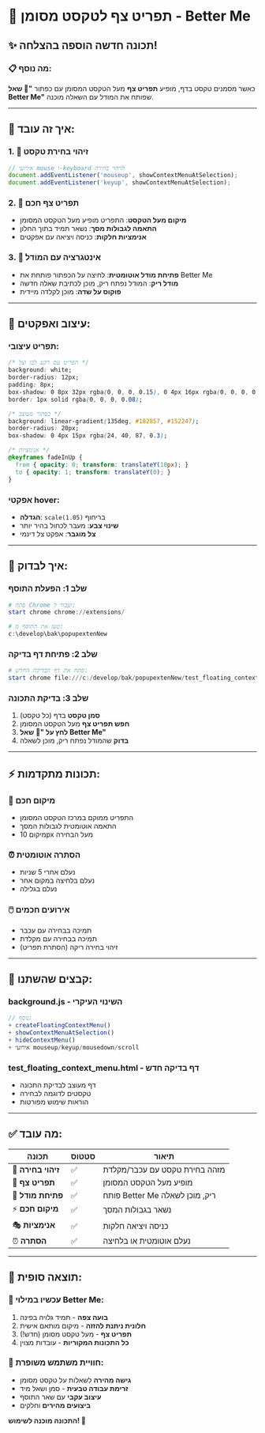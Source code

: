 # 🎯 **תפריט צף לטקסט מסומן - Better Me**

## ✨ **תכונה חדשה הוספה בהצלחה!**

### **📋 מה נוסף:**
כאשר מסמנים טקסט בדף, מופיע **תפריט צף** מעל הטקסט המסומן עם כפתור **"🤖 שאל Better Me"** שפותח את המודל עם השאלה מוכנה.

---

## 🔧 **איך זה עובד:**

### **1. 📍 זיהוי בחירת טקסט**
```javascript
// אירועי mouse ו-keyboard לזיהוי בחירה
document.addEventListener('mouseup', showContextMenuAtSelection);
document.addEventListener('keyup', showContextMenuAtSelection);
```

### **2. 🎯 תפריט צף חכם**
- **מיקום מעל הטקסט**: התפריט מופיע מעל הטקסט המסומן
- **התאמה לגבולות מסך**: נשאר תמיד בתוך החלון
- **אנימציות חלקות**: כניסה ויציאה עם אפקטים

### **3. 🤖 אינטגרציה עם המודל**
- **פתיחת מודל אוטומטית**: לחיצה על הכפתור פותחת את Better Me
- **מודל ריק**: המודל נפתח ריק, מוכן לכתיבת שאלה חדשה
- **פוקוס על שדה**: מוכן לקלדה מיידית

---

## 🎨 **עיצוב ואפקטים:**

### **תפריט עיצובי:**
```css
/* תפריט עם רקע לבן וצל */
background: white;
border-radius: 12px;
padding: 8px;
box-shadow: 0 8px 32px rgba(0, 0, 0, 0.15), 0 4px 16px rgba(0, 0, 0, 0.1);
border: 1px solid rgba(0, 0, 0, 0.08);

/* כפתור מעוצב */
background: linear-gradient(135deg, #182857, #152247);
border-radius: 20px;
box-shadow: 0 4px 15px rgba(24, 40, 87, 0.3);

/* אנימציות */
@keyframes fadeInUp {
  from { opacity: 0; transform: translateY(10px); }
  to { opacity: 1; transform: translateY(0); }
}
```

### **אפקטי hover:**
- **הגדלה**: `scale(1.05)` בריחוף
- **שינוי צבע**: מעבר לכחול בהיר יותר
- **צל מוגבר**: אפקט צל דינמי

---

## 🧪 **איך לבדוק:**

### **שלב 1: הפעלת התוסף**
```powershell
# פתח Chrome ועבור ל:
start chrome chrome://extensions/

# טען את התוסף מ:
c:\develop\bak\popupextenNew
```

### **שלב 2: פתיחת דף בדיקה**
```powershell
# פתח את דף הבדיקה החדש:
start chrome file:///c:/develop/bak/popupextenNew/test_floating_context_menu.html
```

### **שלב 3: בדיקת התכונה**
1. **סמן טקסט** בדף (כל טקסט)
2. **חפש תפריט צף** מעל הטקסט המסומן
3. **לחץ על "🤖 שאל Better Me"**
4. **בדוק** שהמודל נפתח ריק, מוכן לשאלה

---

## ⚡ **תכונות מתקדמות:**

### **🎯 מיקום חכם**
- התפריט ממוקם במרכז הטקסט המסומן
- התאמה אוטומטית לגבולות המסך
- מיקום 10px מעל הבחירה

### **⏰ הסתרה אוטומטית**
- נעלם אחרי 5 שניות
- נעלם בלחיצה במקום אחר
- נעלם בגלילה

### **🖱️ אירועים חכמים**
- תמיכה בבחירה עם עכבר
- תמיכה בבחירה עם מקלדת
- זיהוי בחירה ריקה (הסתרת תפריט)

---

## 📂 **קבצים שהשתנו:**

### **background.js** - השינוי העיקרי
```javascript
// נוסף:
+ createFloatingContextMenu()
+ showContextMenuAtSelection()  
+ hideContextMenu()
+ אירועי mouseup/keyup/mousedown/scroll
```

### **test_floating_context_menu.html** - דף בדיקה חדש
- דף מעוצב לבדיקת התכונה
- טקסטים לדוגמה לבחירה
- הוראות שימוש מפורטות

---

## ✅ **מה עובד:**

| תכונה | סטטוס | תיאור |
|--------|---------|---------|
| 🎯 **זיהוי בחירה** | ✅ | מזהה בחירת טקסט עם עכבר/מקלדת |
| 🎨 **תפריט צף** | ✅ | מופיע מעל הטקסט המסומן |
| 🤖 **פתיחת מודל** | ✅ | פותח Better Me ריק, מוכן לשאלה |
| ⚡ **מיקום חכם** | ✅ | נשאר בגבולות המסך |
| 🎭 **אנימציות** | ✅ | כניסה ויציאה חלקות |
| ⏰ **הסתרה** | ✅ | נעלם אוטומטית או בלחיצה |

---

## 🎊 **תוצאה סופית:**

### **🚀 עכשיו במילוי Better Me:**
1. **בועה צפה** - תמיד גלויה בפינה
2. **חלונית ניתנת להזזה** - מיקום מותאם אישית  
3. **תפריט צף** - מעל טקסט מסומן (חדש!)
4. **כל התכונות המקוריות** - עובדות מצוין

### **📱 חוויית משתמש משופרת:**
- **גישה מהירה** לשאלות על טקסט מסומן
- **זרימת עבודה טבעית** - סמן ושאל מיד
- **עיצוב עקבי** עם שאר התוסף
- **ביצועים מהירים** וחלקים

**התכונה מוכנה לשימוש! 🎯**
